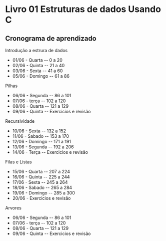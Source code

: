 # Livro 01 Estruturas de dados Usando C

## Cronograma de aprendizado

Introdução a estrura de dados
- 01/06 - Quarta -- 0 a 20
- 02/06 - Quinta -- 21 a 40
- 03/06 - Sexta -- 41 a 60
- 05/06 - Domingo -- 61 a 86

Pilhas
- 06/06 - Segunda -- 86 a 101
- 07/06 - terça -- 102 a 120
- 08/06 - Quarta -- 121 a 129
- 09/06 - Quinta -- Exercicios e revisão

Recursividade
- 10/06 - Sexta -- 132 a 152
- 11/06 - Sabado -- 153 a 170
- 12/06 - Domingo -- 171 a 191
- 13/06 - Segunda -- 192 a 206
- 14/06 - Terça -- Exercicios e revisão

Filas e Listas
- 15/06 - Quarta -- 207 a 224
- 16/06 - Quinta -- 225 a 244
- 17/06 - Sexta -- 245 a 264
- 18/06 - Sabado -- 265 a 284
- 19/06 - Domingo -- 285 a 300
- 20/06 - Exercicios e revisão

Arvores
- 06/06 - Segunda -- 86 a 101
- 07/06 - terça -- 102 a 120
- 08/06 - Quarta -- 121 a 129
- 09/06 - Quinta -- Exercicios e revisão




